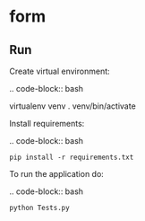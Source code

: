 # form
Run
---

Create virtual environment:

.. code-block:: bash

   virtualenv venv
   . venv/bin/activate

Install requirements:

.. code-block:: bash

    pip install -r requirements.txt

To run the application do:

.. code-block:: bash

    python Tests.py
